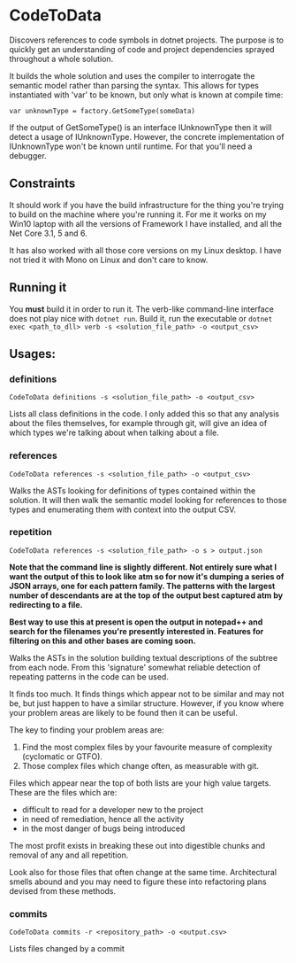 # CodeToData

Discovers references to code symbols in dotnet projects. The purpose is to quickly get an understanding of code and
project dependencies sprayed throughout a whole solution.

It builds the whole solution and uses the compiler to interrogate the semantic model rather than parsing the syntax.
This allows for types instantiated with 'var' to be known, but only what is known at compile time:

    var unknownType = factory.GetSomeType(someData)

If the output of GetSomeType() is an interface IUnknownType then it will detect a usage of IUnknownType. However, the
concrete implementation of IUnknownType won't be known until runtime. For that you'll need a debugger.

## Constraints

It should work if you have the build infrastructure for the thing you're trying to build on the machine where you're
running it. For me it works on my Win10 laptop with all the versions of Framework I have installed, and all the Net Core
3.1, 5 and 6.

It has also worked with all those core versions on my Linux desktop. I have not tried it with Mono on Linux and don't
care to know.

## Running it

You **must** build it in order to run it. The verb-like command-line interface does not play nice with ```dotnet run```.
Build it, run the executable or ```dotnet exec <path_to_dll> verb -s <solution_file_path> -o <output_csv>```

## Usages:

### definitions

    CodeToData definitions -s <solution_file_path> -o <output_csv>

Lists all class definitions in the code. I only added this so that any analysis about the files themselves, for example through git, will give an idea of which types we're talking about when talking about a file.

### references

    CodeToData references -s <solution_file_path> -o <output_csv>

Walks the ASTs looking for definitions of types contained within the solution. It will then walk the semantic model looking for references to those types and enumerating them with context into the output CSV.

### repetition

    CodeToData references -s <solution_file_path> -o s > output.json

__Note that the command line is slightly different. Not entirely sure what I want the output of this to look like atm so for now it's dumping a series of JSON arrays, one for each pattern family. The patterns with the largest number of descendants are at the top of the output best captured atm by redirecting to a file.__

__Best way to use this at present is open the output in notepad++ and search for the filenames you're presently interested in. Features for filtering on this and other bases are coming soon.__

Walks the ASTs in the solution building textual descriptions of the subtree from each node. From this 'signature' somewhat reliable detection of repeating patterns in the code can be used. 

It finds too much. It finds things which appear not to be similar and may not be, but just happen to have a similar structure. However, if you know where your problem areas are likely to be found then it can be useful.

The key to finding your problem areas are: 

1) Find the most complex files by your favourite measure of complexity (cyclomatic or GTFO).
2) Those complex files which change often, as measurable with git.

Files which appear near the top of both lists are your high value targets. These are the files which are:

* difficult to read for a developer new to the project
* in need of remediation, hence all the activity
* in the most danger of bugs being introduced

The most profit exists in breaking these out into digestible chunks and removal of any and all repetition.

Look also for those files that often change at the same time. Architectural smells abound and you may need to figure these into refactoring plans devised from these methods.

### commits

    CodeToData commits -r <repository_path> -o <output.csv>

Lists files changed by a commit
